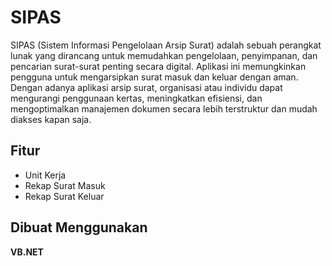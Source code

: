 # SIPAS

SIPAS (Sistem Informasi Pengelolaan Arsip Surat) adalah sebuah perangkat lunak yang dirancang untuk memudahkan pengelolaan, penyimpanan, dan pencarian surat-surat penting secara digital. Aplikasi ini memungkinkan pengguna untuk mengarsipkan surat masuk dan keluar dengan aman. Dengan adanya aplikasi arsip surat, organisasi atau individu dapat mengurangi penggunaan kertas, meningkatkan efisiensi, dan mengoptimalkan manajemen dokumen secara lebih terstruktur dan mudah diakses kapan saja.





## Fitur

- Unit Kerja
- Rekap Surat Masuk
- Rekap Surat Keluar


## Dibuat Menggunakan

**VB.NET**
